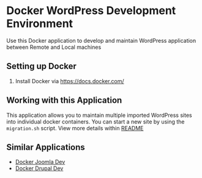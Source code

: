 # Docker WordPress Development Environment

Use this Docker application to develop and maintain WordPress application between Remote and Local machines

## Setting up Docker

1. Install Docker via https://docs.docker.com/

## Working with this Application

This application allows you to maintain multiple imported WordPress sites into individual docker containers. You can start a new site by using the `migration.sh` script. View more details within [ README ](dev/README.md)

## Similar Applications

* [Docker Joomla  Dev](https://github.com/jonepl/Docker-Joomla-Dev)
* [Docker Drupal Dev](https://github.com/jonepl/Docker-Drupal-Dev)